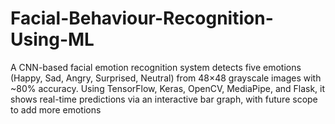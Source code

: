 # Facial-Behaviour-Recognition-Using-ML
A CNN-based facial emotion recognition system detects five emotions (Happy, Sad, Angry, Surprised, Neutral) from 48×48 grayscale images with ~80% accuracy. Using TensorFlow, Keras, OpenCV, MediaPipe, and Flask, it shows real-time predictions via an interactive bar graph, with future scope to add more emotions
